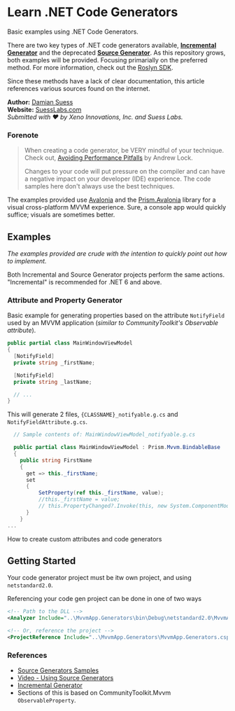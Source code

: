 # Learn .NET Code Generators

Basic examples using .NET Code Generators.

There are two key types of .NET code generators available, **[Incremental Generator](https://learn.microsoft.com/en-us/dotnet/api/microsoft.codeanalysis.iincrementalgenerator?view=roslyn-dotnet-4.9.0)** and the deprecated **[Source Generator](https://learn.microsoft.com/en-us/dotnet/api/microsoft.codeanalysis.isourcegenerator?view=roslyn-dotnet-4.9.0)**. As this repository grows, both examples will be provided. Focusing primarially on the preferred method. For more information, check out the [Roslyn SDK](https://learn.microsoft.com/en-us/dotnet/csharp/roslyn-sdk/).

Since these methods have a lack of clear documentation, this article references various sources found on the internet.

**Author:** [Damian Suess](https://www.linkedin.com/in/damiansuess/)<br/>
**Website:** [SuessLabs.com](https://suesslabs.com)<br/>
_Submitted with ❤ by Xeno Innovations, Inc. and Suess Labs._

### Forenote

> When creating a code generator, be VERY mindful of your technique. Check out, [Avoiding Performance Pitfalls](https://andrewlock.net/creating-a-source-generator-part-9-avoiding-performance-pitfalls-in-incremental-generators/) by Andrew Lock.
>
> Changes to your code will put pressure on the compiler and can have a negative impact on your developer (IDE) experience. The code samples here don't always use the best techniques.

The examples provided use [Avalonia](https://avaloniaui.net/) and the [Prism.Avalonia](https://github.com/AvaloniaCommunity/Prism.Avalonia) library for a visual cross-platform MVVM experience.  Sure, a console app would quickly suffice; visuals are sometimes better.

## Examples

_The examples provided are crude with the intention to quickly point out how to implement._

Both Incremental and Source Generator projects perform the same actions. "Incremental" is recommended for .NET 6 and above.

### Attribute and Property Generator

Basic example for generating properties based on the attribute `NotifyField` used by an MVVM application (_similar to CommunityToolkit's Observable attribute_).

```cs
public partial class MainWindowViewModel
{
  [NotifyField]
  private string _firstName;

  [NotifyField]
  private string _lastName;

  // ...
}
```

This will generate 2 files, `{CLASSNAME}_notifyable.g.cs` and `NotifyFieldAttribute.g.cs`.

```cs
  // Sample contents of: MainWindowViewModel_notifyable.g.cs

  public partial class MainWindowViewModel : Prism.Mvvm.BindableBase
  {
    public string FirstName
    {
      get => this._firstName;
      set
      {
          SetProperty(ref this._firstName, value);
          //this._firstName = value;
          // this.PropertyChanged?.Invoke(this, new System.ComponentModel.PropertyChangedEventArgs(nameof(FirstName)));
      }
    }
...
```

How to create custom attributes and code generators

## Getting Started

Your code generator project must be itw own project, and using `netstandard2.0`.

Referencing your code gen project can be done in one of two ways

```xml
<!-- Path to the DLL -->
<Analyzer Include="..\MvvmApp.Generators\bin\Debug\netstandard2.0\MvvmApp.Generators.dll"/>

<!-- Or, reference the project -->
<ProjectReference Include="..\MvvmApp.Generators\MvvmApp.Generators.csproj"  OutputItemType="Analyzer" ReferenceOutputAssembly="false" />
```

### References

* [Source Generators Samples](https://github.com/dotnet/roslyn-sdk/blob/main/samples/CSharp/SourceGenerators/SourceGeneratorSamples/AutoNotifyGenerator.cs#L50)
* [Video - Using Source Generators](https://www.youtube.com/watch?v=4DVV7FXukC8&list=PLdo4fOcmZ0oVFtp9MDEBNbA2sSqYvXSXO&index=78&t=71s)
* [Incremental Generator](https://andrewlock.net/creating-a-source-generator-part-9-avoiding-performance-pitfalls-in-incremental-generators/)
* Sections of this is based on CommunityToolkit.Mvvm `ObservableProperty`.
